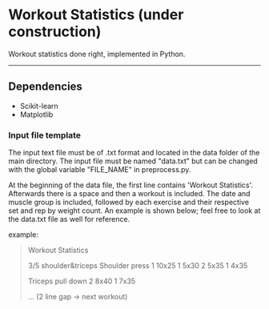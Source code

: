 # Workout Statistics (under construction)
Workout statistics done right, implemented in Python.

---
## Dependencies 
- Scikit-learn
- Matplotlib

### Input file template
The input text file must be of .txt format and located in the data folder of the main directory. The input file must be named "data.txt" but can be changed with the global variable "FILE_NAME" in preprocess.py. 

At the beginning of the data file, the first line contains 'Workout Statistics'. Afterwards there is a space and then a workout is included. The date and muscle group is included, followed by each exercise and their respective set and rep by weight count. An example is shown below; feel free to look at the data.txt file as well for reference.


example:
> Workout Statistics
> 
> 3/5 shoulder&triceps 
> Shoulder press
> 1 10x25
> 1 5x30
> 2 5x35
> 1 4x35
>
> Triceps pull down 
> 2 8x40
> 1 7x35
> 
> 
> ... (2 line gap -> next workout)


